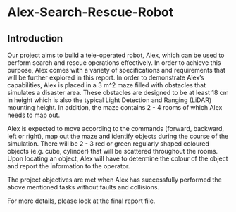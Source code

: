 # Alex-Search-Rescue-Robot

## Introduction

Our project aims to build a tele-operated robot, Alex, which can be used to perform search and rescue operations effectively. In order to achieve this purpose, Alex comes with a variety of specifications and requirements that will be further explored in this report. In order to demonstrate Alex’s capabilities, Alex is placed in a 3 m^2 maze filled with obstacles that simulates a disaster area. These obstacles are designed to be at least 18 cm in height which is also the typical Light Detection and Ranging (LiDAR) mounting height. In addition, the maze contains 2 - 4 rooms of which Alex needs to map out.

Alex is expected to move according to the commands (forward, backward, left or right), map out the maze and identify objects during the course of the simulation. There will be 2 - 3 red or green regularly shaped coloured objects (e.g. cube, cylinder) that will be scattered throughout the rooms. Upon locating an object, Alex will have to determine the colour of the object and report the information to the operator.

The project objectives are met when Alex has successfully performed the above mentioned tasks without faults and collisions.

For more details, please look at the final report file. 
